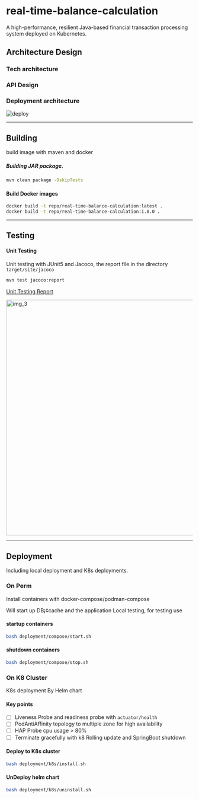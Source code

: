 # real-time-balance-calculation
A high-performance, resilient Java-based financial transaction processing system deployed on Kubernetes.

## Architecture Design
### Tech architecture

### API Design

### Deployment architecture
![deploy](https://github.com/user-attachments/assets/b57222a1-bdb6-44dc-bd87-b91ea984f203)

---
## Building
build image with maven and docker

##### Building JAR package.
```bash
mvn clean package -DskipTests
```
#### Build Docker images

```bash
docker build -t repo/real-time-balance-calculation:latest .
docker build -t repo/real-time-balance-calculation:1.0.0 .
```

---
## Testing 
#### Unit Testing
Unit testing with JUnit5 and Jacoco, the report file in the directory `target/site/jacoco`
```bash
mvn test jacoco:report
```
[Unit Testing Report](target/site/jacoco/index.html)

<img width="1996" height="636" alt="img_3" src="https://github.com/user-attachments/assets/48ab6f55-e7da-483d-9289-7d9d11d21f4a" />


---
## Deployment 
Including local deployment and K8s deployments.

### On Perm
Install containers with docker-compose/podman-compose

Will start up DB¡¢cache and the application
Local testing, for testing use

#### startup containers
```bash
bash deployment/compose/start.sh
```
#### shutdown containers
```bash
bash deployment/compose/stop.sh
```

### On K8 Cluster
K8s deployment By Helm chart

#### Key points
- [ ] Liveness Probe and readiness probe with `actuator/health`
- [ ] PodAntiAffinity topology to multiple zone for high availability
- [ ] HAP Probe cpu usage > 80%
- [ ] Terminate gracefully with k8 Rolling update and SpringBoot shutdown

#### Deploy to K8s cluster
```bash
bash deployment/k8s/install.sh
```

#### UnDeploy helm chart
```bash
bash deployment/k8s/uninstall.sh
```

